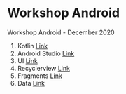 # Workshop Android
Workshop Android - December 2020

1. Kotlin [Link](https://github.com/Android-Dev-Peru/workshop-december/tree/01-kotlin)
2. Android Studio [Link](https://github.com/Android-Dev-Peru/workshop-december/tree/02-androidstudio)
3. UI [Link](https://github.com/Android-Dev-Peru/workshop-december/tree/03-ui)
4. Recyclerview [Link](https://github.com/Android-Dev-Peru/workshop-december/tree/04-recyclerview)
5. Fragments [Link](https://github.com/Android-Dev-Peru/workshop-december/tree/05-fragments)
6. Data [Link](https://github.com/Android-Dev-Peru/workshop-december/tree/06-data)

